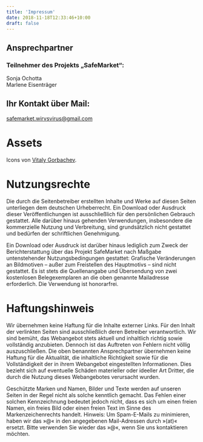 ```yaml
---
title: 'Impressum'
date: 2018-11-18T12:33:46+10:00
draft: false
---
```


## Ansprechpartner
### Teilnehmer des Projekts „SafeMarket“:
Sonja Ochotta  
Marlene Eisenträger

## Ihr Kontakt über Mail: 
safemarket.wirvsvirus@gmail.com
                        
# Assets
Icons von [Vitaly Gorbachev](https://www.flaticon.com/authors/vitaly-gorbachev).
 
# Nutzungsrechte
Die durch die Seitenbetreiber erstellten Inhalte und Werke auf diesen Seiten unterliegen dem deutschen Urheberrecht. Ein Download oder Ausdruck dieser Veröffentlichungen ist ausschließlich für den persönlichen Gebrauch gestattet. Alle darüber hinaus gehenden Verwendungen, insbesondere die kommerzielle Nutzung und Verbreitung, sind grundsätzlich nicht gestattet und bedürfen der schriftlichen Genehmigung.

Ein Download oder Ausdruck ist darüber hinaus lediglich zum Zweck der Berichterstattung über das Projekt SafeMarket nach Maßgabe untenstehender Nutzungsbedingungen gestattet:
Grafische Veränderungen an Bildmotiven – außer zum Freistellen des Hauptmotivs – sind nicht gestattet. Es ist stets die Quellenangabe und Übersendung von zwei kostenlosen Belegexemplaren an die oben genannte Mailadresse erforderlich. Die Verwendung ist honorarfrei.
 
# Haftungshinweis
Wir übernehmen keine Haftung für die Inhalte externer Links. Für den Inhalt der verlinkten Seiten sind ausschließlich deren Betreiber verantwortlich.
Wir sind bemüht, das Webangebot stets aktuell und inhaltlich richtig sowie vollständig anzubieten. Dennoch ist das Auftreten von Fehlern nicht völlig auszuschließen. Die oben benannten Ansprechpartner übernehmen keine Haftung für die Aktualität, die inhaltliche Richtigkeit sowie für die Vollständigkeit der in ihrem Webangebot eingestellten Informationen. Dies bezieht sich auf eventuelle Schäden materieller oder ideeller Art Dritter, die durch die Nutzung dieses Webangebotes verursacht wurden.

Geschützte Marken und Namen, Bilder und Texte werden auf unseren Seiten in der Regel nicht als solche kenntlich gemacht. Das Fehlen einer solchen Kennzeichnung bedeutet jedoch nicht, dass es sich um einen freien Namen, ein freies Bild oder einen freien Text im Sinne des Markenzeichenrechts handelt.
Hinweis: Um Spam-E-Mails zu minimieren, haben wir das »@« in den angegebenen Mail-Adressen durch »(at)« ersetzt. Bitte verwenden Sie wieder das »@«, wenn Sie uns kontaktieren möchten.
